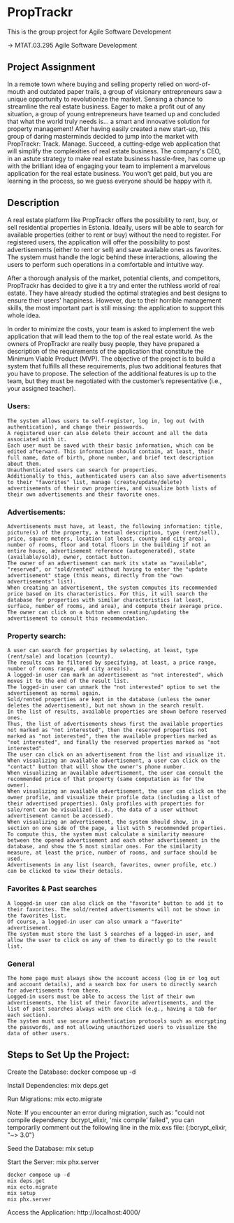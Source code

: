 # PropTrackr
This is the group project for Agile Software Development


-> MTAT.03.295 Agile Software Development
## Project Assignment

In a remote town where buying and selling property relied on word-of-mouth and outdated paper trails, a group of visionary entrepreneurs saw a unique opportunity to revolutionize the market. Sensing a chance to streamline the real estate business. Eager to make a profit out of any situation, a group of young entrepreneurs have teamed up and concluded that what the world truly needs is... a smart and innovative solution for property management! After having easily created a new start-up, this group of daring masterminds decided to jump into the market with PropTrackr: Track. Manage. Succeed, a cutting-edge web application that will simplify the complexities of real estate business. The company's CEO, in an astute strategy to make real estate business hassle-free, has come up with the brilliant idea of engaging your team to implement a marvelous application for the real estate business. You won't get paid, but you are learning in the process, so we guess everyone should be happy with it.

## Description
A real estate platform like PropTrackr offers the possibility to rent, buy, or sell residential properties in Estonia. Ideally, users will be able to search for available properties (either to rent or buy) without the need to register. For registered users, the application will offer the possibility to post advertisements (either to rent or sell) and save available ones as favorites. The system must handle the logic behind these interactions, allowing the users to perform such operations in a comfortable and intuitive way.

After a thorough analysis of the market, potential clients, and competitors, PropTrackr has decided to give it a try and enter the ruthless world of real estate. They have already studied the optimal strategies and best designs to ensure their users' happiness. However, due to their horrible management skills, the most important part is still missing: the application to support this whole idea.

In order to minimize the costs, your team is asked to implement the web application that will lead them to the top of the real estate world. As the owners of PropTrackr are really busy people, they have prepared a description of the requirements of the application that constitute the Minimum Viable Product (MVP). The objective of the project is to build a system that fulfills all these requirements, plus two additional features that you have to propose. The selection of the additional features is up to the team, but they must be negotiated with the customer’s representative (i.e., your assigned teacher).

### Users:
    The system allows users to self-register, log in, log out (with authentication), and change their passwords.
    A registered user can also delete their account and all the data associated with it.
    Each user must be saved with their basic information, which can be edited afterward. This information should contain, at least, their full name, date of birth, phone number, and brief text description about them.
    Unauthenticated users can search for properties.
    Additionally to this, authenticated users can also save advertisements to their "favorites" list, manage (create/update/delete) advertisements of their own properties, and visualize both lists of their own advertisements and their favorite ones.
### Advertisements:
    Advertisements must have, at least, the following information: title, picture(s) of the property, a textual description, type (rent/sell), price, square meters, location (at least, county and city area), number of rooms, floor and total floors in the building if not an entire house, advertisement reference (autogenerated), state (available/sold), owner, contact button.
    The owner of an advertisement can mark its state as "available", "reserved", or "sold/rented" without having to enter the "update advertisement" stage (this means, directly from the "own advertisements" list).
    When creating an advertisement, the system computes its recommended price based on its characteristics. For this, it will search the database for properties with similar characteristics (at least, surface, number of rooms, and area), and compute their average price. The owner can click on a button when creating/updating the advertisement to consult this recommendation.
### Property search:
    A user can search for properties by selecting, at least, type (rent/sale) and location (county).
    The results can be filtered by specifying, at least, a price range, number of rooms range, and city area(s).
    A logged-in user can mark an advertisement as "not interested", which moves it to the end of the result list.
    The logged-in user can unmark the "not interested" option to set the advertisement as normal again.
    Sold/rented properties are kept in the database (unless the owner deletes the advertisement), but not shown in the search result.
    In the list of results, available properties are shown before reserved ones.
    Thus, the list of advertisements shows first the available properties not marked as "not interested", then the reserved properties not marked as "not interested", then the available properties marked as "not interested", and finally the reserved properties marked as "not interested".
    The user can click on an advertisement from the list and visualize it.
    When visualizing an available advertisement, a user can click on the "contact" button that will show the owner's phone number.
    When visualizing an available advertisement, the user can consult the recommended price of that property (same computation as for the owner).
    When visualizing an available advertisement, the user can click on the owner profile, and visualize their profile data (including a list of their advertised properties). Only profiles with properties for sale/rent can be visualized (i.e., the data of a user without advertisement cannot be accessed).
    When visualizing an advertisement, the system should show, in a section on one side of the page, a list with 5 recommended properties. To compute this, the system must calculate a similarity measure between the opened advertisement and each other advertisement in the database, and show the 5 most similar ones. For the similarity measure, at least the price, number of rooms, and surface should be used.
    Advertisements in any list (search, favorites, owner profile, etc.) can be clicked to view their details.
### Favorites & Past searches
    A logged-in user can also click on the "favorite" button to add it to their favorites. The sold/rented advertisements will not be shown in the favorites list.
    Of course, a logged-in user can also unmark a "favorite" advertisement.
    The system must store the last 5 searches of a logged-in user, and allow the user to click on any of them to directly go to the result list.
### General
    The home page must always show the account access (log in or log out and account details), and a search box for users to directly search for advertisements from there.
    Logged-in users must be able to access the list of their own advertisements, the list of their favorite advertisements, and the list of past searches always with one click (e.g., having a tab for each section).
    The system must use secure authentication protocols such as encrypting the passwords, and not allowing unauthorized users to visualize the data of other users.


## Steps to Set Up the Project:

Create the Database: docker compose up -d

Install Dependencies: mix deps.get 

Run Migrations: mix ecto.migrate 

Note: If you encounter an error during migration, such as:
"could not compile dependency :bcrypt_elixir, 'mix compile' failed",
you can temporarily comment out the following line in the mix.exs file: {:bcrypt_elixir, "~> 3.0"}

Seed the Database: mix setup 

Start the Server: mix phx.server


```
docker compose up -d
mix deps.get
mix ecto.migrate 
mix setup
mix phx.server
```

Access the Application: http://localhost:4000/ 


